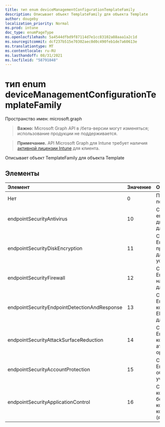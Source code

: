 ```yaml
---
title: тип enum deviceManagementConfigurationTemplateFamily
description: Описывает объект TemplateFamily для объекта Template
author: dougeby
localization_priority: Normal
ms.prod: intune
doc_type: enumPageType
ms.openlocfilehash: 5a4544dfbd9f87114d7e1cc83102a88aaa1a2c1d
ms.sourcegitcommit: dcf237b515e70302aec0d0c490feb1de7a60613e
ms.translationtype: MT
ms.contentlocale: ru-RU
ms.lasthandoff: 08/31/2021
ms.locfileid: "58791848"
---
```

# <a name="devicemanagementconfigurationtemplatefamily-enum-type"></a>тип enum deviceManagementConfigurationTemplateFamily

Пространство имен: microsoft.graph

> **Важно:** Microsoft Graph API в /бета-версии могут изменяться; использование продукции не поддерживается.

> **Примечание.** API Microsoft Graph для Intune требует наличия [активной лицензии Intune](https://go.microsoft.com/fwlink/?linkid=839381) для клиента.

Описывает объект TemplateFamily для объекта Template

## <a name="members"></a>Элементы
|Элемент|Значение|Описание|
|:---|:---|:---|
|Нет|0|По умолчанию для семейства шаблонов, когда политика не связана с шаблоном|
|endpointSecurityAntivirus|10 |Семейство шаблонов для endpointSecurityAntivirus, которое управляет дискретной группой параметров антивируса для управляемых устройств|
|endpointSecurityDiskEncryption|11 |Семейство шаблонов для EndpointSecurityDiskEncryption, которое предоставляет параметры, которые актуальны для встроенного метода шифрования устройств, таких как FileVault или BitLocker|
|endpointSecurityFirewall|12 |Семейство шаблонов для EndpointSecurityFirewall, которое помогает настроить встроенный брандмауэр устройств для устройств с macOS и Windows 10|
|endpointSecurityEndpointDetectionAndResponse|13|Семейство шаблонов для EndpointSecurityEndpointDetectionAndResponse, которое упрощает управление настройками EDR и бортовых устройств в Microsoft Defender для endpoint|
|endpointSecurityAttackSurfaceReduction|14 |Семейство шаблонов для EndpointSecurityAttackSurfaceReduction, которое помогает уменьшить поверхности атак, минимизируя места, в которых ваша организация уязвима для киберугроз и атак|
|endpointSecurityAccountProtection|15 |Семейство шаблонов для EndpointSecurityAccountProtection, облегчающего защиту удостоверений и учетных записей пользователей|
|endpointSecurityApplicationControl|16 |Семейство шаблонов для applicationControl, которое помогает уменьшить угрозы безопасности, ограничивая приложения, которые могут запускать пользователи, и код, который выполняется в ядре System Core (ядра)|



